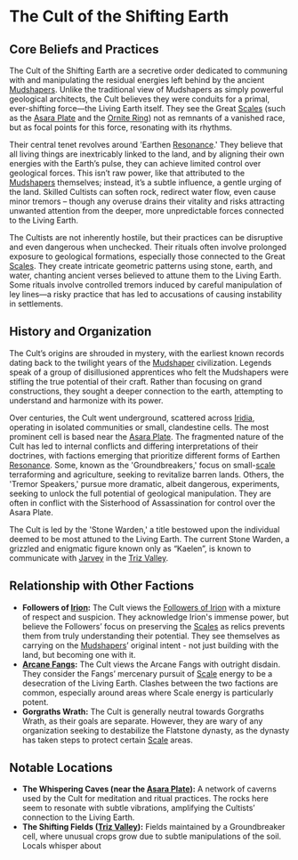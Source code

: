 # The Cult of the Shifting Earth

## Core Beliefs and Practices

The Cult of the Shifting Earth are a secretive order dedicated to communing with and manipulating the residual energies left behind by the ancient [Mudshapers](/structure/society/profession/mudshaper.md). Unlike the traditional view of Mudshapers as simply powerful geological architects, the Cult believes they were conduits for a primal, ever-shifting force—the Living Earth itself. They see the Great [Scales](/geography/landmark/scale.md) (such as the [Asara Plate](/geography/scale/asara-plate.md) and the [Ornite Ring](/geography/scale/ornite-ring.md)) not as remnants of a vanished race, but as focal points for this force, resonating with its rhythms.

Their central tenet revolves around 'Earthen [Resonance](/generated/resonance/resonance.md).' They believe that all living things are inextricably linked to the land, and by aligning their own energies with the Earth’s pulse, they can achieve limited control over geological forces. This isn’t raw power, like that attributed to the [Mudshapers](/structure/society/profession/mudshaper.md) themselves; instead, it’s a subtle influence, a gentle urging of the land. Skilled Cultists can soften rock, redirect water flow, even cause minor tremors – though any overuse drains their vitality and risks attracting unwanted attention from the deeper, more unpredictable forces connected to the Living Earth.

The Cultists are not inherently hostile, but their practices can be disruptive and even dangerous when unchecked. Their rituals often involve prolonged exposure to geological formations, especially those connected to the Great [Scales](/geography/landmark/scale.md). They create intricate geometric patterns using stone, earth, and water, chanting ancient verses believed to attune them to the Living Earth. Some rituals involve controlled tremors induced by careful manipulation of ley lines—a risky practice that has led to accusations of causing instability in settlements.

## History and Organization

The Cult’s origins are shrouded in mystery, with the earliest known records dating back to the twilight years of the [Mudshaper](/structure/society/profession/mudshaper.md) civilization. Legends speak of a group of disillusioned apprentices who felt the Mudshapers were stifling the true potential of their craft. Rather than focusing on grand constructions, they sought a deeper connection to the earth, attempting to understand and harmonize with its power. 

Over centuries, the Cult went underground, scattered across [Iridia](/geography/world/iridia.md), operating in isolated communities or small, clandestine cells.  The most prominent cell is based near the [Asara Plate](/geography/scale/asara-plate.md).  The fragmented nature of the Cult has led to internal conflicts and differing interpretations of their doctrines, with factions emerging that prioritize different forms of Earthen [Resonance](/generated/resonance/resonance.md). Some, known as the 'Groundbreakers,' focus on small-[scale](/geography/landmark/scale.md) terraforming and agriculture, seeking to revitalize barren lands. Others, the 'Tremor Speakers,' pursue more dramatic, albeit dangerous, experiments, seeking to unlock the full potential of geological manipulation. They are often in conflict with the Sisterhood of Assassination for control over the Asara Plate.

The Cult is led by the 'Stone Warden,' a title bestowed upon the individual deemed to be most attuned to the Living Earth. The current Stone Warden, a grizzled and enigmatic figure known only as “Kaelen”, is known to communicate with [Jarvey](/being/character/jarvey.md) in the [Triz Valley](/geography/settlement/city/triz-valley.md). 

## Relationship with Other Factions

*   **Followers of [Irion](/being/deity/irion.md):** The Cult views the [Followers of Irion](/structure/society/factions/followers-of-irion.md) with a mixture of respect and suspicion. They acknowledge Irion's immense power, but believe the Followers’ focus on preserving the [Scales](/geography/landmark/scale.md) as relics prevents them from truly understanding their potential. They see themselves as carrying on the [Mudshapers](/structure/society/profession/mudshaper.md)’ original intent - not just building with the land, but becoming one with it.
*   **[Arcane Fangs](/structure/society/factions/arcane-fangs.md):** The Cult views the Arcane Fangs with outright disdain. They consider the Fangs’ mercenary pursuit of [Scale](/geography/landmark/scale.md) energy to be a desecration of the Living Earth. Clashes between the two factions are common, especially around areas where Scale energy is particularly potent.
*   **Gorgraths Wrath:** The Cult is generally neutral towards Gorgraths Wrath, as their goals are separate. However, they are wary of any organization seeking to destabilize the Flatstone dynasty, as the dynasty has taken steps to protect certain [Scale](/geography/landmark/scale.md) areas. 

## Notable Locations

*   **The Whispering Caves (near the [Asara Plate](/geography/scale/asara-plate.md)):** A network of caverns used by the Cult for meditation and ritual practices. The rocks here seem to resonate with subtle vibrations, amplifying the Cultists’ connection to the Living Earth.
*   **The Shifting Fields ([Triz Valley](/geography/settlement/city/triz-valley.md)):** Fields maintained by a Groundbreaker cell, where unusual crops grow due to subtle manipulations of the soil. Locals whisper about 

